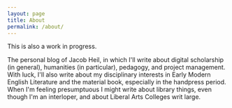 ```yaml
---
layout: page
title: About
permalink: /about/
---
```


This is also a work in progress. 

The personal blog of Jacob Heil, in which I'll write about digital scholarship (in general), humanities (in particular), pedagogy, and project management. With luck, I'll also write about my disciplinary interests in Early Modern English Literature and the material book, especially in the handpress period. When I'm feeling presumptuous I might write about library things, even though I'm an interloper, and about Liberal Arts Colleges writ large.
